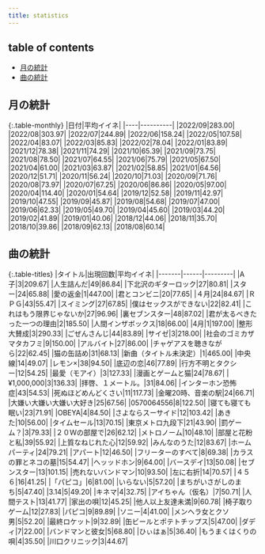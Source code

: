 ```yaml
---
title: statistics
---
```


## table of contents

- [月の統計](#月の統計)
- [曲の統計](#曲の統計)

## 月の統計

{:.table-monthly}
|日付|平均イイネ|
|----|----------|
|2022/09|283.00|
|2022/08|303.97|
|2022/07|244.89|
|2022/06|158.24|
|2022/05|107.58|
|2022/04|83.07|
|2022/03|85.83|
|2022/02|78.04|
|2022/01|83.89|
|2021/12|78.38|
|2021/11|74.29|
|2021/10|65.39|
|2021/09|73.75|
|2021/08|78.50|
|2021/07|64.55|
|2021/06|75.79|
|2021/05|67.50|
|2021/04|61.00|
|2021/03|63.87|
|2021/02|58.85|
|2021/01|64.56|
|2020/12|51.71|
|2020/11|56.24|
|2020/10|71.03|
|2020/09|71.76|
|2020/08|73.97|
|2020/07|67.25|
|2020/06|86.86|
|2020/05|97.00|
|2020/04|114.40|
|2020/01|54.64|
|2019/12|52.58|
|2019/11|42.97|
|2019/10|47.55|
|2019/09|45.87|
|2019/08|54.68|
|2019/07|47.00|
|2019/06|62.33|
|2019/05|49.70|
|2019/04|45.60|
|2019/03|44.20|
|2019/02|41.89|
|2019/01|40.06|
|2018/12|44.06|
|2018/11|35.70|
|2018/10|39.86|
|2018/09|62.13|
|2018/08|60.14|


## 曲の統計

{:.table-titles}
|タイトル|出現回数|平均イイネ|
|-------|------|---------|
|A子|3|209.67|
|人生詰んだ|49|86.84|
|下北沢のギターロック|27|80.81|
|スター|24|65.88|
|愛の返金|1|447.00|
|君とコンビニ|20|77.65|
|４月|24|84.67|
|ＲＰＧ|43|55.47|
|スイミング|27|67.85|
|僕はセックスができない|22|82.41|
|これはもう限界じゃないか|27|96.96|
|裏セブンスター|48|87.02|
|君が太るべきたった一つの理由|2|185.50|
|人間インザボックス|18|66.00|
|4月|1|197.00|
|整形大賛成|3|290.33|
|ごぜんさんじ|44|83.89|
|サイゼ|3|218.00|
|社会のゴミカザマタカフミ|9|150.00|
|アルバイト|27|86.00|
|チャゲアスを聴きながら|22|62.45|
|猫の缶詰め|31|68.13|
|新曲（タイトル未決定）|1|465.00|
|中央線|14|49.07|
|レモン×|38|94.50|
|底辺の恋|46|77.89|
|行方不明とタクシー|12|54.25|
|最愛（モアイ）|3|127.33|
|漫画とゲームと猫|24|78.67|
|¥1,000,000|3|136.33|
|拝啓、１メートル。|31|84.06|
|インターホン恐怖症|43|54.53|
|死ぬほどめんどくさい|11|117.73|
|金曜20時、音楽の駅|24|66.71|
|大嫌い大嫌い大嫌い大好き|25|67.56|
|0570064556|8|122.50|
|寝ても寝ても眠い|23|71.91|
|OBEYA|4|84.50|
|さよならスーサイド|12|103.42|
|あきた|10|56.00|
|タイムセール|13|70.15|
|東京メトロ九段下|21|43.90|
|罰ゲーム？|3|79.33|
|２０Ｗの部屋で|26|62.12|
|メトロノーム|10|48.10|
|部屋と花粉と私|39|55.92|
|上質なねじれた心|12|59.92|
|みんなのうた|12|83.67|
|ホームパーティ|24|79.21|
|アパート|12|46.50|
|フリーターのすべて|8|69.38|
|カラスの罪とネコの墓|15|54.47|
|ヘッッドホン|9|64.00|
|バースデイ|13|50.08|
|セブンスター|13|101.15|
|売れないバンドマン|10|93.50|
|左に右折|14|70.57|
|４５６|16|41.25|
|「パピコ」|6|81.00|
|いらない|5|57.20|
|まちがいさがしのまち|5|47.40|
|3.14|5|49.20|
|キネマ|4|32.75|
|アイちゃん（仮名）|7|50.71|
|人間テスト|13|41.77|
|家出の唄|12|45.25|
|他人以上友達未満|9|60.78|
|椅子取りゲーム|12|27.83|
|パピコ|9|89.89|
|ソニー|4|41.00|
|メンヘラ女とクソ男|5|52.20|
|最終ロケット|9|32.89|
|缶ビールとポテトチップス|5|47.00|
|ダディ|7|22.00|
|バンドマンと彼女|5|68.80|
|ひぃはぁ|5|36.40|
|もうまくはくりの唄|4|35.50|
|川口クリニック|3|44.67|

<script src="https://cdnjs.cloudflare.com/ajax/libs/jquery/3.6.1/jquery.min.js" integrity="sha512-aVKKRRi/Q/YV+4mjoKBsE4x3H+BkegoM/em46NNlCqNTmUYADjBbeNefNxYV7giUp0VxICtqdrbqU7iVaeZNXA==" crossorigin="anonymous" referrerpolicy="no-referrer"></script>
<script src="https://cdnjs.cloudflare.com/ajax/libs/jquery.tablesorter/2.31.3/js/jquery.tablesorter.min.js" integrity="sha512-qzgd5cYSZcosqpzpn7zF2ZId8f/8CHmFKZ8j7mU4OUXTNRd5g+ZHBPsgKEwoqxCtdQvExE5LprwwPAgoicguNg==" crossorigin="anonymous" referrerpolicy="no-referrer"></script>
<link rel="stylesheet" href="https://cdnjs.cloudflare.com/ajax/libs/jquery.tablesorter/2.31.3/css/theme.default.min.css" integrity="sha512-wghhOJkjQX0Lh3NSWvNKeZ0ZpNn+SPVXX1Qyc9OCaogADktxrBiBdKGDoqVUOyhStvMBmJQ8ZdMHiR3wuEq8+w==" crossorigin="anonymous" referrerpolicy="no-referrer" />
<script>
$(function() {
    $(".table-titles").tablesorter();
});
</script>
